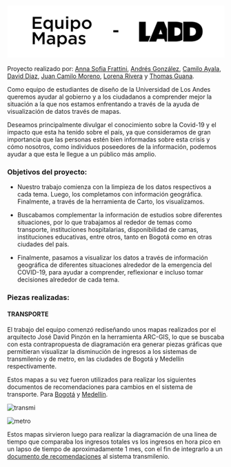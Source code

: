 ![header image](https://github.com/asfrattini/LADD-Mapas/blob/master/Imagenes/EquipoMapas-06.png)


Proyecto realizado por:
  [Anna Sofia Frattini](https://www.behance.net/Asfrattini), [Andrés González](https://www.behance.net/andresf3go), [Camilo Ayala](http://www.camiloayala.com), [David Diaz](https://www.behance.net/daviddiazd), [Juan Camilo Moreno](https://www.behance.net/jcmore12), [Lorena Rivera](https://www.behance.net/lriverar6700) y [Thomas Guana](https://www.behance.net/thomasguana). 


Como equipo de estudiantes de diseño de la Universidad de Los Andes queremos ayudar al gobierno y a los ciudadanos a comprender mejor la situación a la que nos estamos enfrentando a través de la ayuda de visualización de datos través de mapas.

Deseamos principalmente divulgar el conocimiento sobre la Covid-19 y el impacto que esta ha tenido sobre el país, ya que consideramos de gran importancia que las personas estén bien informadas sobre esta crisis y cómo nosotros, como individuos poseedores de la información, podemos ayudar a que esta le llegue a un público más amplio.

<h3>Objetivos del proyecto:</h3>

- Nuestro trabajo comienza con la limpieza de los datos respectivos a cada tema. Luego, los completamos con información geográfica. Finalmente, a través de la herramienta de Carto, los visualizamos.

- Buscabamos complementar la información de estudios sobre diferentes situaciones, por lo que trabajamos al rededor de temas como transporte, instituciones hospitalarias, disponibilidad de camas, instituciones educativas, entre otros, tanto en Bogotá como en otras ciudades del país.

- Finalmente, pasamos a visualizar los datos a través de información geográfica de diferentes situaciones alrededor de la emergencia del COVID-19, para ayudar a comprender, reflexionar e incluso tomar decisiones alrededor de cada tema.

<h3>Piezas realizadas:</h3>

<h4>TRANSPORTE</h4>

El trabajo del equipo comenzó rediseñando unos mapas realizados por el arquitecto José David Pinzón en la herramienta ARC-GIS, lo que se buscaba con esta contrapropuesta de diagramación era generar piezas gráficas que permitieran visualizar la disminución de ingresos a los sistemas de transmilenio y de metro, en las ciudades de Bogotá y Medellín respectivamente. 

Estos mapas a su vez fueron utilizados para realizar los siguientes documentos de recomendaciones para cambios en el sistema de transporte. Para [Bogotá](https://github.com/asfrattini/LADD-Mapas/blob/master/Documentos/Bogota%CC%81Disminucio%CC%81n.pdf) y [Medellín](https://github.com/asfrattini/LADD-Mapas/blob/master/Documentos/Medelli%CC%81nDisminucio%CC%81n.pdf).

![transmi](https://github.com/asfrattini/LADD-Mapas/blob/master/Imagenes/Mapas-Finales-02.png)

![metro](https://github.com/asfrattini/LADD-Mapas/blob/master/Imagenes/MapaMedellin-Finales-01.png)

Estos mapas sirvieron luego para realizar la diagramación de una linea de tiempo que comparaba los ingresos totales vs los ingresos en hora pico en un lapso de tiempo de aproximadamente 1 mes, con el fin de integrarlo a un [documento de recomendaciones](https://github.com/asfrattini/LADD-Mapas/blob/master/Documentos/DocumentoRecomendaciones-C.pdf)  al sistema transmilenio.

